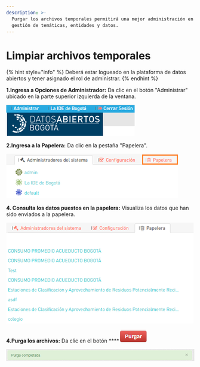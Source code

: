 ```yaml
---
description: >-
  Purgar los archivos temporales permitirá una mejor administración en la
  gestión de temáticas, entidades y datos.
---
```


# Limpiar archivos temporales

{% hint style="info" %}
Deberá estar logueado en la plataforma de datos abiertos y tener asignado el rol de administrar.
{% endhint %}

**1.Ingresa a Opciones de Administrador:** Da clic en el botón "Administrar" ubicado en la parte superior izquierda de la ventana.

![](.gitbook/assets/image%20%28179%29.png)

 **2.Ingresa a la Papelera:** Da clic en la pestaña "Papelera".

![](.gitbook/assets/image%20%2856%29.png)

**4. Consulta los datos puestos en la papelera:** Visualiza los datos que han sido enviados a la papelera.

![](.gitbook/assets/image%20%2887%29.png)

**4.Purga los archivos:** Da clic en el botón ****![](.gitbook/assets/purga.PNG)

![](.gitbook/assets/image%20%28198%29.png)

